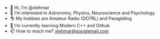 - 👋 Hi, I’m @xlehmar
- 👀 I’m interested in Astronomy, Physics, Neuroscience and Psychology
- 🌎 My hobbies are Amateur Radio (DO7RL) and Paragliding
- 🌱 I’m currently learning Modern C++ and Github
- 📫 How to reach me? xlehmar@googlemail.com

<!---
xlehmar/xlehmar is a ✨ special ✨ repository because its `README.md` (this file) appears on your GitHub profile.
You can click the Preview link to take a look at your changes.
--->
